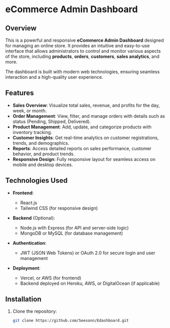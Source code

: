 # eCommerce Admin Dashboard

## Overview
This is a powerful and responsive **eCommerce Admin Dashboard** designed for managing an online store. It provides an intuitive and easy-to-use interface that allows administrators to control and monitor various aspects of the store, including **products**, **orders**, **customers**, **sales analytics**, and more.

The dashboard is built with modern web technologies, ensuring seamless interaction and a high-quality user experience.

## Features

- **Sales Overview**: Visualize total sales, revenue, and profits for the day, week, or month.
- **Order Management**: View, filter, and manage orders with details such as status (Pending, Shipped, Delivered).
- **Product Management**: Add, update, and categorize products with inventory tracking.
- **Customer Insights**: Get real-time analytics on customer registrations, trends, and demographics.
- **Reports**: Access detailed reports on sales performance, customer behavior, and product trends.
- **Responsive Design**: Fully responsive layout for seamless access on mobile and desktop devices.


## Technologies Used

- **Frontend**: 
  - React.js 
  - Tailwind CSS  (for responsive design)
  
- **Backend** (Optional):
  - Node.js with Express (for API and server-side logic)
  - MongoDB or MySQL (for database management)
  
- **Authentication**:
  - JWT (JSON Web Tokens) or OAuth 2.0 for secure login and user management
  
- **Deployment**:
  - Vercel, or AWS (for frontend)
  - Backend deployed on Heroku, AWS, or DigitalOcean (if applicable)

## Installation

1. Clone the repository:
   ```bash
   git clone https://github.com/Seesonn/Edashboard.git

